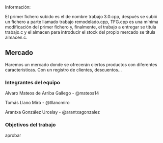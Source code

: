 Información:

El primer fichero subido es el de nombre trabajo 3.0.cpp, después se subió un fichero a parte llamado trabajo remodelado.cpp, TFG.cpp es una mínima modificación del primer fichero y, finalmente, el trabajo a entregar se titula trabajo.c y el almacen para introducir el stock del propio mercado se titula almacen.c.

## Mercado

Haremos un mercado donde se ofrecerán ciertos productos con diferentes características. Con un registro de clientes, descuentos...

### Integrantes del equipo
Alvaro Mateos de Arriba Gallego - @mateos14

Tomás Llano Miró - @tllanomiro

Arantxa González Urcelay - @arantxagonzalez

### Objetivos del trabajo

aprobar
